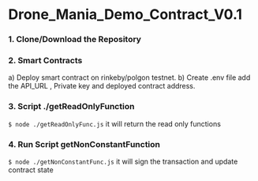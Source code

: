 # Drone_Mania_Demo_Contract_V0.1

### 1. Clone/Download the Repository

### 2. Smart Contracts
a) Deploy smart contract on rinkeby/polgon testnet.
b) Create .env file add the API_URL , Private key and deployed contract address.

### 3. Script ./getReadOnlyFunction
`$ node ./getReadOnlyFunc.js`
it will return the read only functions 

### 4. Run Script getNonConstantFunction

`$ node ./getNonConstantFunc.js`
it will sign the transaction and update contract state 